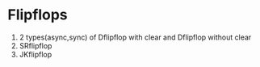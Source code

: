 # Flipflops

1. 2 types(async,sync) of Dflipflop with clear and Dflipflop without clear
2. SRflipflop
3. JKflipflop
